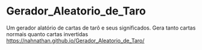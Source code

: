 # Gerador_Aleatorio_de_Taro
Um gerador alatório de cartas de tarô e seus significados. Gera tanto cartas normais quanto cartas invertidas
https://nahnathan.github.io/Gerador_Aleatorio_de_Taro/
